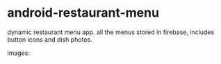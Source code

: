 # android-restaurant-menu
dynamic restaurant menu app.
all the menus stored in firebase,
includes button icons and dish photos.

images:
